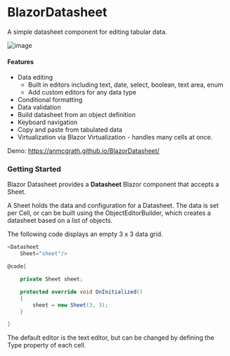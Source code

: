 # BlazorDatasheet

A simple datasheet component for editing tabular data.

![image](https://user-images.githubusercontent.com/34253568/197425287-690a747a-24f5-4e0d-afcf-e2a09efbaba2.png)

#### Features
- Data editing
  - Built in editors including text, date, select, boolean, text area, enum
  - Add custom editors for any data type
- Conditional formatting
- Data validation
- Build datasheet from an object definition
- Keyboard navigation
- Copy and paste from tabulated data
- Virtualization via Blazor Virtualization - handles many cells at once.

Demo: https://anmcgrath.github.io/BlazorDatasheet/

### Getting Started


Blazor Datasheet provides a **Datasheet** Blazor component that accepts a Sheet.

A Sheet holds the data and configuration for a Datasheet. The data is set per Cell, or can be built using the ObjectEditorBuilder, which creates a datasheet based on a list of objects.

The following code displays an empty 3 x 3 data grid.

```csharp
<Datasheet
    Sheet="sheet"/>

@code{

    private Sheet sheet;

    protected override void OnInitialized()
    {
        sheet = new Sheet(3, 3);
    }

}
```

The default editor is the text editor, but can be changed by defining the Type property of each cell.
